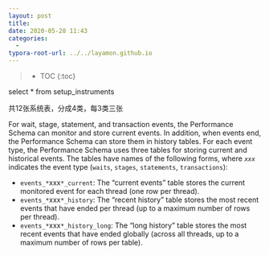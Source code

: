 ```yaml
---
layout: post
title: 
date: 2020-05-28 11:43
categories:
  -
typora-root-url: ../../layamon.github.io
---
```

> * TOC
{:toc}



select * from setup_instruments



共12张系统表，分成4类，每3类三张

For wait, stage, statement, and transaction events, the Performance Schema can monitor and store current events. In addition, when events end, the Performance Schema can store them in history tables. For each event type, the Performance Schema uses three tables for storing current and historical events. The tables have names of the following forms, where *`xxx`* indicates the event type (`waits`, `stages`, `statements`, `transactions`):

- `events_*`xxx`*_current`: The “current events” table stores the current monitored event for each thread (one row per thread).
- `events_*`xxx`*_history`: The “recent history” table stores the most recent events that have ended per thread (up to a maximum number of rows per thread).
- `events_*`xxx`*_history_long`: The “long history” table stores the most recent events that have ended globally (across all threads, up to a maximum number of rows per table).